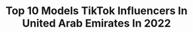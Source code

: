 ---
title: Top 10 Models TikTok Influencers In United Arab Emirates In 2022
description: >-
  Find top models TikTok influencers in United Arab Emirates in 2022. Most popular hashtags: #foryou #foryoupage #dubai #trending.
platform: TikTok
hits: 38
text_top: Discover the best TikTok accounts on inBeat.
text_bottom: Our platform has 38 TikTok influencers like this in United Arab Emirates for you to connect with.
profiles:
  - username: "sanasajad"
    fullname: >-
      Sana 🇮🇳🇦🇪
    bio: >-
      Gym trainer fineness model personal trainer level 3 ICF FROM DUBAI 🇦🇪🇦🇪
    location: "United Arab Emirates"
    followers: 133000
    engagement: 981
    commentsToLikes: 0.110321
    id: ckbenusr73kln0j23mktlwth1
    verified: false
    hashtags: "#dubai, #nepalitiktok, #fitgirl, #xtremebodyfitnessdubai"
  - username: "oliverobeid"
    fullname: >-
      Oliver Obeid
    bio: >-
      Filmmaker/actor/model/weeb Instagram: oliverobeid
    location: "United Arab Emirates"
    followers: 33100
    engagement: 638
    commentsToLikes: 0.130364
    id: ck8w3eiqc7et00j78wumhbeev
    verified: false
    hashtags: "#armwrestligchallenge, #funny, #gym, #anime"
  - username: "anthonymonika"
    fullname: >-
      usermonikaanthony
    bio: >-
      Model/Actress/Dancer instructor 🇮🇳 🇦🇪 Feel free to follow me on Instagram
    location: "United Arab Emirates"
    followers: 37400
    engagement: 1504
    commentsToLikes: 0.041579
    id: ckbfgak4mbdkp0j23oiijgllw
    verified: false
    hashtags: "#foryou, #foryoupage, #dubai, #dramaqueen"
  - username: "esa_.a"
    fullname: >-
      Esa
    bio: >-
      Follow me Insta: Mohd_esa Snapchat: Esakhakhan86 Fb:Muhammad Esa •Model •Act
    location: "United Arab Emirates"
    followers: 1200000
    engagement: 1102
    commentsToLikes: 0.044649
    id: ck9ejdker2ibn0j78yhlyzdm9
    verified: false
    hashtags: "#foryoupage, #duet, #trend, #fyp"
  - username: "sadiq_ahmed007"
    fullname: >-
      Sadiq Ahmed 
    bio: >-
      📍🇦🇪 Model / Actor 🎬 Instagram : sadiqahmed0070 UAE influencer #omgsadiq
    location: "United Arab Emirates"
    followers: 1800000
    engagement: 1322
    commentsToLikes: 0.012536
    id: ck81qty6kjtor0j78xioxp45w
    verified: true
    hashtags: "#tiktokarab, #dosti, #omgsadiq, #foryou"
  - username: "leanneeverett"
    fullname: >-
      Leanne Everett
    bio: >-
      لِيان Fashion/Beauty/Lifestyle Creator/Model Follow all my social media😘
    location: "United Arab Emirates"
    followers: 70900
    engagement: 560
    commentsToLikes: 0.068721
    id: ck81s14qwp99s0j78q7unea3a
    verified: false
    hashtags: "#fameopportunity, #thisstyle, #fyp, #tuckinyourshirt"
  - username: "mr_kareem"
    fullname: >-
      Kareem_afghani
    bio: >-
      Dubai 🇦🇪Model TO KNOW ME FOLLOW ⤴️ME insta:-kareem_afghani Snap kareemafg447
    location: "United Arab Emirates"
    followers: 566800
    engagement: 617
    commentsToLikes: 0.025352
    id: ck9ekj83o6pna0j78tdkntmke
    verified: false
    hashtags: "#kabul, #kareem, #afghanistan, #trending"
  - username: "tiktokersardarni_amrit"
    fullname: >-
      AmritGill
    bio: >-
      DelhiGirl🇮🇳 In Dubai🇦🇪 Designer/Model Promotion/Shoot Contact on Instagram
    location: "United Arab Emirates"
    followers: 178500
    engagement: 989
    commentsToLikes: 0.017437
    id: ck8fard4a4krp0j78rov69l1v
    verified: false
    hashtags: "#message, #amritgil, #love, #pakistan"
  - username: "hanzladubai"
    fullname: >-
      Hanzla
    bio: >-
      🤴Single🤴 👑Rajpoot👑 Dubai 🇦🇪 Model👨‍🎤, Photoghrapher📸, director🎥
    location: "United Arab Emirates"
    followers: 55400
    engagement: 766
    commentsToLikes: 0.027167
    id: ckavim32qqw0n0j23k1ttztn1
    verified: false
    hashtags: "#lahore, #haha, #uae, #saudiarabia"
  - username: "ivanliana"
    fullname: >-
      Liana Ivon
    bio: >-
      Model 🍀 Designer 🍀 Mage 🌸 Instagram - ivanliana 🌸 🌼ivalianaa@gmail.com🌼
    location: "United Arab Emirates"
    followers: 46300
    engagement: 551
    commentsToLikes: 0.011246
    id: ck8qex7nsuegm0j78s1xtq9vl
    verified: false
    hashtags: "#foryou, #magician, #tiktok, #magic"
---